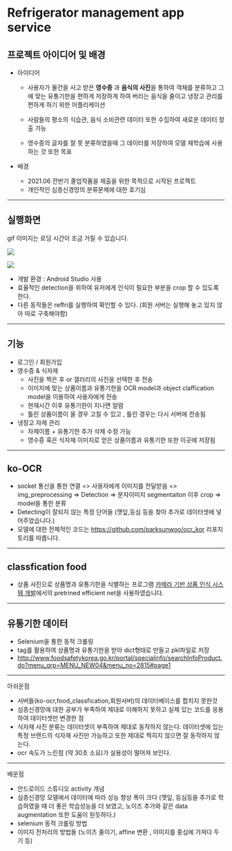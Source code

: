 # Refrigerator management app service

##  프로젝트 아이디어 및 배경
- 아이디어 
    - 사용자가 물건을 사고 받은 **영수증** 과 **음식의 사진**을 통하여 객체를 분류하고 그에 맞는 유통기한을 편하게 저장하게 하여 버리는 음식을 줄이고 냉장고 관리를 편하게 하기 위한 어플리케이션   
      
    - 사람들의 평소의 식습관, 음식 소비관련 데이터 또한 수집하여 새로운 데이터 창출 가능 


    - 영수증의 글자를 잘 못 분류하였을때 그 데이터를 저장하여 모델 재학습에 사용하는 것 또한 목표

- 배경 
    - 2021.06 전반기 졸업작품을 제출을 위한 목적으로 시작된 프로젝트
    - 개인적인 심층신경망의 분류문제에 대한 호기심

-------------------------------

## 실행화면 

gif 이미지는 로딩 시간이 조금 거릴 수 있습니다.

![](./동작.gif)



![](./결과.PNG)



- 개발 환경 : Android Studio 사용
- 효율적인 detection을 위하여 유저에게 인식이 필요한 부분을 crop 할 수 있도록 한다.
- 다른 동작들은 reffri를 실행하여 확인할 수 있다. (회원 서버는 실행해 놓고 있지 않아 따로 구축해야함)

--------------------------------
## 기능 
- 로그인 / 회원가입
- 영수증 & 식자제 
    - 사진을 찍은 후 or 갤러리의 사진을 선택한 후 전송
    - 이미지에 맞는 상품이름과 유통기한을 OCR model과 object claffication model을 이용하여 사용자에게 전송
    - 현재시간 이후 유통기한이 지나면 알람
    - 틀린 상품이름이 올 경우 고칠 수 있고 , 틀린 경우는 다시 서버에 전송됨
 - 냉장고 자제 관리 
    - 자제이름 + 유통기한 추가 삭제 수정 가능
    - 영수증 혹은 식자재 이미지로 얻은 상품이름과 유통기한 또한 이곳에 저장됨
---------------------------------
## ko-OCR
- socket 통신을 통한 연결 => 사용자에게 이미지를 전달받음 => img_preprocessing => Detection => 문자이미지 segmentaiton 이후 crop => model을 통한 분류
 - Detecting이 잘되지 않는 특정 단어들 (깻잎,등심 등을 찾아 추가로 데이터셋에 넣어주었습니다.)
 - 모델에 대한 전체적인 코드는  https://github.com/parksunwoo/ocr_kor 리포지토리를 따릅니다.
---------------------------------

## classfication food
- 상품 사진으로 상품명과 유통기한을 식별하는 프로그램
[카메라 기반 상품 인식 시스템 개발](https://github.com/mu-in/muin_DL)에서의 pretrined efficient net을 사용하였습니다.

----------------------------------
## 유통기한 데이터 

- Selenium을 통한  동적 크롤링
- tag를 활용하여 상품명과 유통기한을 받아 dict형태로 만들고 pkl파일로 저장
- http://www.foodsafetykorea.go.kr/portal/specialinfo/searchInfoProduct.do?menu_grp=MENU_NEW04&menu_no=2815#page1

---------------------------------
아쉬운점 
- 서버들(ko-ocr,food_classfication,회원서버)의 데이터베이스를 합치지 못한것
- 심층신경망에 대한 공부가 부족하여 제대로 이해하지 못하고 실제 있는 코드를 응용하여 데이터셋만 변경한 점
- 식자재 사진 분류는 데이터셋이 부족하여 제대로 동작하지 않는다.  데이터셋에 있는 특정 브랜드의 식자재 사진만 가능하고 또한 제대로 찍히지 않으면 잘 동작하지 않는다.  
- ocr 속도가 느린점 (약 30초 소요)가 실용성이 떨어져 보인다.

--------------------------------
배운점
- 안드로이드 스튜디오 activity 개념
- 심층신경망 모델에서 데이터에 따라 성능 향상 폭이 크다 (깻잎, 등심등을 추가로 학습하였을 때 더 좋은 학습성능을 더 보였고, 노이즈 추가와 같은 data augmentation 또한 도움이 된듯하다.)
- selenium 동적 크롤링 방법
- 이미지 전처리의 방법들 (노이즈 줄이기, affine 변환 , 이미지를 중심에 가져다 두기 등)




